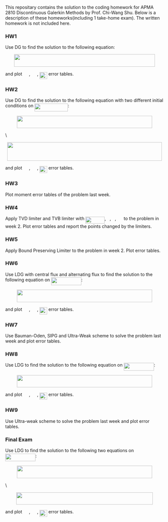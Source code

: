 This repositary contains the solution to the coding homework for APMA 2810 Discontinuous Galerkin Methods by Prof. Chi-Wang Shu. Below is a description of these homeworks(including 1 take-home exam). The written homework is not included here.

### **HW1**

Use DG to find the solution to the following equation:
<p align="center"><img src="https://rawgit.com/zzhang222/dg/svgs/13344509d7232284f0fb074711415c7a.svg?invert_in_darkmode" align=middle width=447.71743994999997pt height=39.452455349999994pt/></p>
and plot <img src="https://rawgit.com/zzhang222/dg/master/svgs/929ed909014029a206f344a28aa47d15.svg?invert_in_darkmode" align=middle width=17.73978854999999pt height=22.465723500000017pt/>, <img src="https://rawgit.com/zzhang222/dg/master/svgs/4327ea69d9c5edcc8ddaf24f1d5b47e4.svg?invert_in_darkmode" align=middle width=17.73978854999999pt height=22.465723500000017pt/>, <img src="https://rawgit.com/zzhang222/dg/master/svgs/986e40e0f11ab0c97cfd953d6e3fb747.svg?invert_in_darkmode" align=middle width=24.292324649999987pt height=22.465723500000017pt/> error tables.

### **HW2**

Use DG to find the solution to the following equation with two different initial conditions on <img src="https://rawgit.com/zzhang222/dg/master/svgs/0f1880c6e7bbc3ac10285066ac8ba019.svg?invert_in_darkmode" align=middle width=105.76486634999999pt height=24.65753399999998pt/>:
<p align="center"><img src="https://rawgit.com/zzhang222/dg/master/svgs/825df8af772fed0c9d30e6b4442110fd.svg?invert_in_darkmode" align=middle width=429.42427605pt height=39.452455349999994pt/></p>
\
<p align="center"><img src="https://rawgit.com/zzhang222/dg/master/svgs/f7d752fc0ab8308a0f68f8073ba3a8ac.svg?invert_in_darkmode" align=middle width=491.1943278pt height=59.178683850000006pt/></p>
and plot <img src="https://rawgit.com/zzhang222/dg/master/svgs/929ed909014029a206f344a28aa47d15.svg?invert_in_darkmode" align=middle width=17.73978854999999pt height=22.465723500000017pt/>, <img src="https://rawgit.com/zzhang222/dg/master/svgs/4327ea69d9c5edcc8ddaf24f1d5b47e4.svg?invert_in_darkmode" align=middle width=17.73978854999999pt height=22.465723500000017pt/>, <img src="https://rawgit.com/zzhang222/dg/master/svgs/986e40e0f11ab0c97cfd953d6e3fb747.svg?invert_in_darkmode" align=middle width=24.292324649999987pt height=22.465723500000017pt/> error tables.

### **HW3**

Plot moment error tables of the problem last week.

### **HW4**

Apply TVD limiter and TVB limiter with <img src="https://rawgit.com/zzhang222/dg/master/svgs/5781b091b470317acd7f461f904dcf36.svg?invert_in_darkmode" align=middle width=60.66198929999999pt height=22.465723500000017pt/>, <img src="https://rawgit.com/zzhang222/dg/master/svgs/034d0a6be0424bffe9a6e7ac9236c0f5.svg?invert_in_darkmode" align=middle width=8.219209349999991pt height=21.18721440000001pt/>, <img src="https://rawgit.com/zzhang222/dg/master/svgs/9612eecfec9dadf1a81d296bd2473777.svg?invert_in_darkmode" align=middle width=8.219209349999991pt height=21.18721440000001pt/>, <img src="https://rawgit.com/zzhang222/dg/master/svgs/b0c08f9b595a704efb907fc688034d80.svg?invert_in_darkmode" align=middle width=16.438418699999993pt height=21.18721440000001pt/> to the problem in week 2. Plot error tables and report the points changed by the limiters.

### **HW5**

Apply Bound Preserving Limiter to the problem in week 2. Plot error tables.

### **HW6**

Use LDG with central flux and alternating flux to find the solution to the following equation on <img src="https://rawgit.com/zzhang222/dg/master/svgs/0bb8c0cc4fff220f3dc9ff3b13b2c985.svg?invert_in_darkmode" align=middle width=95.80477829999998pt height=24.65753399999998pt/>:
<p align="center"><img src="https://rawgit.com/zzhang222/dg/master/svgs/f73503b1bc5e3c3bf8cb90960bbdb18f.svg?invert_in_darkmode" align=middle width=429.42427605pt height=39.452455349999994pt/></p>
and plot <img src="https://rawgit.com/zzhang222/dg/master/svgs/929ed909014029a206f344a28aa47d15.svg?invert_in_darkmode" align=middle width=17.73978854999999pt height=22.465723500000017pt/>, <img src="https://rawgit.com/zzhang222/dg/master/svgs/4327ea69d9c5edcc8ddaf24f1d5b47e4.svg?invert_in_darkmode" align=middle width=17.73978854999999pt height=22.465723500000017pt/>, <img src="https://rawgit.com/zzhang222/dg/master/svgs/986e40e0f11ab0c97cfd953d6e3fb747.svg?invert_in_darkmode" align=middle width=24.292324649999987pt height=22.465723500000017pt/> error tables.

### **HW7**

Use Bauman-Oden, SIPG and Ultra-Weak scheme to solve the problem last week and plot error tables.

### **HW8**

Use LDG to find the solution to the following equation on <img src="https://rawgit.com/zzhang222/dg/master/svgs/0bb8c0cc4fff220f3dc9ff3b13b2c985.svg?invert_in_darkmode" align=middle width=95.80477829999998pt height=24.65753399999998pt/>:
<p align="center"><img src="https://rawgit.com/zzhang222/dg/master/svgs/9554cd7d12947524b47a123734ad8cee.svg?invert_in_darkmode" align=middle width=429.42427605pt height=39.452455349999994pt/></p>
and plot <img src="https://rawgit.com/zzhang222/dg/master/svgs/929ed909014029a206f344a28aa47d15.svg?invert_in_darkmode" align=middle width=17.73978854999999pt height=22.465723500000017pt/>, <img src="https://rawgit.com/zzhang222/dg/master/svgs/4327ea69d9c5edcc8ddaf24f1d5b47e4.svg?invert_in_darkmode" align=middle width=17.73978854999999pt height=22.465723500000017pt/>, <img src="https://rawgit.com/zzhang222/dg/master/svgs/986e40e0f11ab0c97cfd953d6e3fb747.svg?invert_in_darkmode" align=middle width=24.292324649999987pt height=22.465723500000017pt/> error tables.

### **HW9**

Use Ultra-weak scheme to solve the problem last week and plot error tables.

### **Final Exam**

Use LDG to find the solution to the following two equations on <img src="https://rawgit.com/zzhang222/dg/master/svgs/0bb8c0cc4fff220f3dc9ff3b13b2c985.svg?invert_in_darkmode" align=middle width=95.80477829999998pt height=24.65753399999998pt/>:
<p align="center"><img src="https://rawgit.com/zzhang222/dg/master/svgs/bd1e61bdc049b95a08d40047a42420a0.svg?invert_in_darkmode" align=middle width=429.42427605pt height=39.452455349999994pt/></p>
\
<p align="center"><img src="https://rawgit.com/zzhang222/dg/master/svgs/2c27fc6a7dbaac2b81ce8d7484c7e75a.svg?invert_in_darkmode" align=middle width=433.0896207pt height=39.452455349999994pt/></p>
and plot <img src="https://rawgit.com/zzhang222/dg/master/svgs/929ed909014029a206f344a28aa47d15.svg?invert_in_darkmode" align=middle width=17.73978854999999pt height=22.465723500000017pt/>, <img src="https://rawgit.com/zzhang222/dg/master/svgs/4327ea69d9c5edcc8ddaf24f1d5b47e4.svg?invert_in_darkmode" align=middle width=17.73978854999999pt height=22.465723500000017pt/>, <img src="https://rawgit.com/zzhang222/dg/master/svgs/986e40e0f11ab0c97cfd953d6e3fb747.svg?invert_in_darkmode" align=middle width=24.292324649999987pt height=22.465723500000017pt/> error tables.
